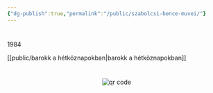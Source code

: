 ```yaml
---
{"dg-publish":true,"permalink":"/public/szabolcsi-bence-muvei/"}
---
```


#

1984

[[public/barokk a hétköznapokban\|barokk a hétköznapokban]]




#
<p style="text-align: center;"><img src="https://chart.googleapis.com/chart?cht=qr&chl=https://notes.andrasdenes.com/szabolcsi-bence-muvei&chs=180x180&choe=UTF-8&chld=L|2" alt="qr code"></p>

